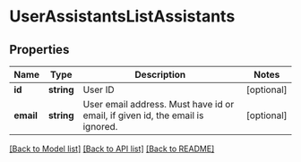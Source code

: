 # UserAssistantsListAssistants

## Properties
Name | Type | Description | Notes
------------ | ------------- | ------------- | -------------
**id** | **string** | User ID | [optional] 
**email** | **string** | User email address. Must have id or email, if given id, the email is ignored. | [optional] 

[[Back to Model list]](../README.md#documentation-for-models) [[Back to API list]](../README.md#documentation-for-api-endpoints) [[Back to README]](../README.md)


